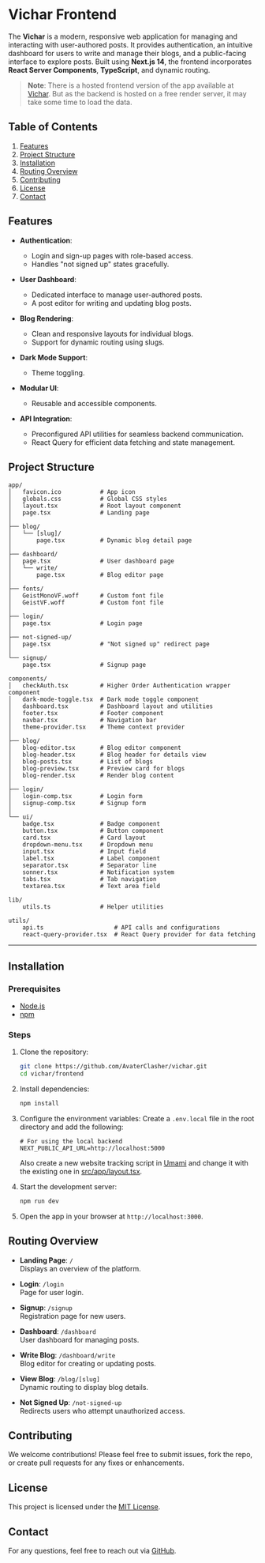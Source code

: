 # Vichar Frontend

The **Vichar** is a modern, responsive web application for managing and interacting with user-authored posts. It provides authentication, an intuitive dashboard for users to write and manage their blogs, and a public-facing interface to explore posts. Built using **Next.js 14**, the frontend incorporates **React Server Components**, **TypeScript**, and dynamic routing.

> **Note**: There is a hosted frontend version of the app available at [Vichar](https://vichar2.vercel.app/). But as the backend is hosted on a free render server, it may take some time to load the data.

## Table of Contents

1. [Features](#features)  
2. [Project Structure](#project-structure)  
3. [Installation](#installation)  
4. [Routing Overview](#routing-overview)  
5. [Contributing](#contributing)  
6. [License](#license)  
7. [Contact](#contact)  

## Features

- **Authentication**:
  - Login and sign-up pages with role-based access.
  - Handles "not signed up" states gracefully.

- **User Dashboard**:
  - Dedicated interface to manage user-authored posts.
  - A post editor for writing and updating blog posts.

- **Blog Rendering**:
  - Clean and responsive layouts for individual blogs.
  - Support for dynamic routing using slugs.

- **Dark Mode Support**:
  - Theme toggling.

- **Modular UI**:
  - Reusable and accessible components.

- **API Integration**:
  - Preconfigured API utilities for seamless backend communication.
  - React Query for efficient data fetching and state management.

## Project Structure

```
app/
│   favicon.ico           # App icon
│   globals.css           # Global CSS styles
│   layout.tsx            # Root layout component
│   page.tsx              # Landing page
│
├── blog/
│   └── [slug]/
│       page.tsx          # Dynamic blog detail page
│
├── dashboard/
│   page.tsx              # User dashboard page
│   └── write/
│       page.tsx          # Blog editor page
│
├── fonts/
│   GeistMonoVF.woff      # Custom font file
│   GeistVF.woff          # Custom font file
│
├── login/
│   page.tsx              # Login page
│
├── not-signed-up/
│   page.tsx              # "Not signed up" redirect page
│
└── signup/
    page.tsx              # Signup page

components/
│   checkAuth.tsx         # Higher Order Authentication wrapper component
│   dark-mode-toggle.tsx  # Dark mode toggle component
│   dashboard.tsx         # Dashboard layout and utilities
│   footer.tsx            # Footer component
│   navbar.tsx            # Navigation bar
│   theme-provider.tsx    # Theme context provider
│
├── blog/
│   blog-editor.tsx       # Blog editor component
│   blog-header.tsx       # Blog header for details view
│   blog-posts.tsx        # List of blogs
│   blog-preview.tsx      # Preview card for blogs
│   blog-render.tsx       # Render blog content
│
├── login/
│   login-comp.tsx        # Login form
│   signup-comp.tsx       # Signup form
│
└── ui/
    badge.tsx             # Badge component
    button.tsx            # Button component
    card.tsx              # Card layout
    dropdown-menu.tsx     # Dropdown menu
    input.tsx             # Input field
    label.tsx             # Label component
    separator.tsx         # Separator line
    sonner.tsx            # Notification system
    tabs.tsx              # Tab navigation
    textarea.tsx          # Text area field

lib/
    utils.ts              # Helper utilities

utils/
    api.ts                    # API calls and configurations
    react-query-provider.tsx  # React Query provider for data fetching
```

---

## Installation

### Prerequisites

- [Node.js](https://nodejs.org/)
- [npm](https://www.npmjs.com/)

### Steps

1. Clone the repository:

   ```bash
   git clone https://github.com/AvaterClasher/vichar.git
   cd vichar/frontend
   ```

2. Install dependencies:

   ```bash
   npm install
   ```

3. Configure the environment variables:
   Create a `.env.local` file in the root directory and add the following:

   ```env
   # For using the local backend
   NEXT_PUBLIC_API_URL=http://localhost:5000
   ```

   Also create a new website tracking script in [Umami](https://umami.is) and change it with the existing one in [src/app/layout.tsx](src/app/layout.tsx).

4. Start the development server:

   ```bash
   npm run dev
   ```

5. Open the app in your browser at `http://localhost:3000`.

## Routing Overview

- **Landing Page**: `/`  
  Displays an overview of the platform.

- **Login**: `/login`  
  Page for user login.

- **Signup**: `/signup`  
  Registration page for new users.

- **Dashboard**: `/dashboard`  
  User dashboard for managing posts.

- **Write Blog**: `/dashboard/write`  
  Blog editor for creating or updating posts.

- **View Blog**: `/blog/[slug]`  
  Dynamic routing to display blog details.

- **Not Signed Up**: `/not-signed-up`  
  Redirects users who attempt unauthorized access.

## Contributing

We welcome contributions! Please feel free to submit issues, fork the repo, or create pull requests for any fixes or enhancements.

## License

This project is licensed under the [MIT License](LICENSE.md).

## Contact

For any questions, feel free to reach out via [GitHub](https://github.com/AvaterClasher).